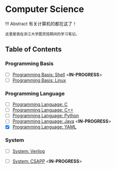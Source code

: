 # Computer Science

!!! Abstract
    有关计算机的都在这了！

    这里是我在浙江大学图灵班期间的学习笔记。

## Table of Contents

### Programming Basis

- [ ] [Programming Basis: Shell](./Programming%20Basis/Shell.md) <**IN-PROGRESS**>
- [ ] [Programming Basis: Linux](./Programming%20Basis/Linux.md)

### Programming Language

- [ ] [Programming Language: C](./Programming%20Language/EVERYTHING%20begins%20with%20C.md)
- [ ] [Programming Language: C++](./Programming%20Language/C++.md)
- [ ] [Programming Language: Python](./Programming%20Language/Python%20saves%20the%20world.md)
- [ ] [Programming Language: Java](./Programming%20Language/Java.md) <**IN-PROGRESS**>
- [x] [Programming Language: YAML](./Programming%20Language/YAML.md) 

### System

- [ ] [System: Verilog](./System/Verilog.md)

- [ ] [System: CSAPP](./System/CSAPP.md) <**IN-PROGRESS**>
